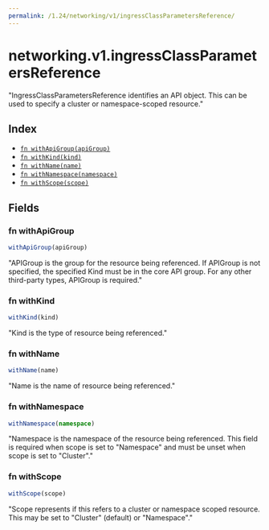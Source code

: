 ```yaml
---
permalink: /1.24/networking/v1/ingressClassParametersReference/
---
```


# networking.v1.ingressClassParametersReference

"IngressClassParametersReference identifies an API object. This can be used to specify a cluster or namespace-scoped resource."

## Index

* [`fn withApiGroup(apiGroup)`](#fn-withapigroup)
* [`fn withKind(kind)`](#fn-withkind)
* [`fn withName(name)`](#fn-withname)
* [`fn withNamespace(namespace)`](#fn-withnamespace)
* [`fn withScope(scope)`](#fn-withscope)

## Fields

### fn withApiGroup

```ts
withApiGroup(apiGroup)
```

"APIGroup is the group for the resource being referenced. If APIGroup is not specified, the specified Kind must be in the core API group. For any other third-party types, APIGroup is required."

### fn withKind

```ts
withKind(kind)
```

"Kind is the type of resource being referenced."

### fn withName

```ts
withName(name)
```

"Name is the name of resource being referenced."

### fn withNamespace

```ts
withNamespace(namespace)
```

"Namespace is the namespace of the resource being referenced. This field is required when scope is set to \"Namespace\" and must be unset when scope is set to \"Cluster\"."

### fn withScope

```ts
withScope(scope)
```

"Scope represents if this refers to a cluster or namespace scoped resource. This may be set to \"Cluster\" (default) or \"Namespace\"."